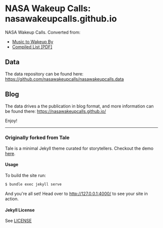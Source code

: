 # NASA Wakeup Calls: nasawakeupcalls.github.io

NASA Wakeup Calls. Converted from:

* [Music to Wakeup By](https://web.archive.org/web/20170601130033/https://www.nasa.gov/vision/space/features/wakeup_calls.html)
* [Compiled List [PDF]](https://web.archive.org/web/20170724074739/https://history.nasa.gov/wakeup%20calls.pdf)

## Data

The data repository can be found here: https://github.com/nasawakeupcalls/nasawakeupcalls.data

## Blog

The data drives a the publication in blog format, and more information can be
found there: https://nasawakeupcalls.github.io/

Enjoy!

-----

### Originally forked from Tale

Tale is a minimal Jekyll theme curated for storytellers. Checkout the demo [here](https://chesterhow.github.io/tale/).

#### Usage

To build the site run:

```bash
$ bundle exec jekyll serve
```

And you're all set! Head over to http://127.0.0.1:4000/ to see your site in action.

#### Jekyll License
See [LICENSE](https://github.com/chesterhow/tale/blob/master/LICENSE)
